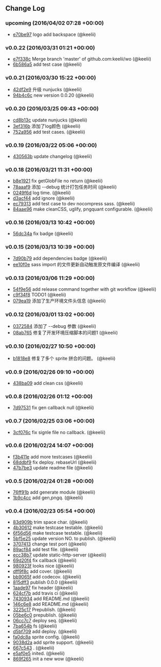 ## Change Log

### upcoming (2016/04/02 07:28 +00:00)
- [e70be97](https://github.com/keelii/wo/commit/e70be97a0c8d3980c81e99d803ae20787384b8a4) logo add backspace (@keelii)

### v0.0.22 (2016/03/31 01:21 +00:00)
- [e7f338c](https://github.com/keelii/wo/commit/e7f338c05b5ce62f8c9882f5a5797426906e5141) Merge branch 'master' of github.com:keelii/wo (@keelii)
- [6b586a5](https://github.com/keelii/wo/commit/6b586a50d295a357708cf5709e5bcf59a0504c3e) add test case (@keelii)

### v0.0.21 (2016/03/30 15:22 +00:00)
- [42df2e9](https://github.com/keelii/wo/commit/42df2e9dd4184fe2fc8ba5f7b5a1e4afc6af6c38) 升级 nunjucks (@keelii)
- [94b4c6c](https://github.com/keelii/wo/commit/94b4c6c517adad3217ed6d51e9af77187611cf67) new version 0.0.20 (@keelii)

### v0.0.20 (2016/03/25 09:43 +00:00)
- [cd8b13c](https://github.com/keelii/wo/commit/cd8b13cc8e74d0838a04580e763ff8a690e1a085) update nunjucks (@keelii)
- [3ef316b](https://github.com/keelii/wo/commit/3ef316b879630cf00f935207494bc65dc7ec1b9d) 添加了log颜色 (@keelii)
- [752a956](https://github.com/keelii/wo/commit/752a9569a3598616028a21713dbe2e5a86658531) add test cases. (@keelii)

### v0.0.19 (2016/03/22 05:06 +00:00)
- [430563b](https://github.com/keelii/wo/commit/430563b59c39717ad33628c4b45bb5309ec6244a) update changelog (@keelii)

### v0.0.18 (2016/03/21 11:31 +00:00)
- [b8e1921](https://github.com/keelii/wo/commit/b8e1921b3564bd80b38c3b43fe97f4c27d0029a9) fix getGlobFile no return (@keelii)
- [78aaaf9](https://github.com/keelii/wo/commit/78aaaf951224b6f54487f48c78fd9635fccd2b6d) 添加 --debug 统计打包任务时间 (@keelii)
- [0249f6d](https://github.com/keelii/wo/commit/0249f6db6bfe8e0915b4582ab490c42a9c18073d) log time. (@keelii)
- [d3acf44](https://github.com/keelii/wo/commit/d3acf4457b98d362011d6374772cba51e2fe279d) add ignore (@keelii)
- [ec79313](https://github.com/keelii/wo/commit/ec7931317744824aeec68183386e066d9790e86e) add test case to dev nocompress sass. (@keelii)
- [84aae96](https://github.com/keelii/wo/commit/84aae96dff37317740c75b42ff80196219a36c98) make cleanCSS, uglify, pngquant configurable. (@keelii)

### v0.0.16 (2016/03/13 10:42 +00:00)
- [56dc34a](https://github.com/keelii/wo/commit/56dc34a391f7bbc6fee675d92fcaa9d7d8b91da7) fix badge (@keelii)

### v0.0.15 (2016/03/13 10:39 +00:00)
- [7d90b79](https://github.com/keelii/wo/commit/7d90b79d85a038a6ce4a43499e3c90d067ca4696) add dependencies badge (@keelii)
- [ee10f0e](https://github.com/keelii/wo/commit/ee10f0e4fe1ca228537bed5cab494fa8bc0401fa) sass import 的文件更新自动触发原文件编译 (@keelii)

### v0.0.13 (2016/03/06 11:29 +00:00)
- [54f9e56](https://github.com/keelii/wo/commit/54f9e56d2770963167a7196ee8761bc5b5ff2afd) add release command together with git workflow (@keelii)
- [c9f34f8](https://github.com/keelii/wo/commit/c9f34f8b9a541b62e1c673cb5694876887d624cf) TODO1 (@keelii)
- [079ea19](https://github.com/keelii/wo/commit/079ea19993ca6ab762045d092ea674e0f9b2daa1) 添加了生产环境文件头信息 (@keelii)

### v0.0.12 (2016/03/01 13:02 +00:00)
- [0372584](https://github.com/keelii/wo/commit/03725845650e2b0d3d739285f4b439b480d2bb0c) 添加了 --debug 参数 (@keelii)
- [08ab765](https://github.com/keelii/wo/commit/08ab76551b4c5fb79500d04ebf6e7b9ea7c5c1bf) 修复了开发环境压缩脚本的问题1 (@keelii)

### v0.0.10 (2016/02/27 10:50 +00:00)
- [b1818e8](https://github.com/keelii/wo/commit/b1818e84a89e904d5b83966287d72e729e5bc5db) 修复了多个 sprite 拼合的问题。 (@keelii)

### v0.0.9 (2016/02/26 09:10 +00:00)
- [438ba09](https://github.com/keelii/wo/commit/438ba0900111cbfdde183d1ffd654998225e58dd) add clean css (@keelii)

### v0.0.8 (2016/02/26 01:12 +00:00)
- [7d97531](https://github.com/keelii/wo/commit/7d97531585eff375acb00a777adbd98f803f92d0) fix gen callback null (@keelii)

### v0.0.7 (2016/02/25 03:06 +00:00)
- [3cf076c](https://github.com/keelii/wo/commit/3cf076c9c99525400801bb94081dc4da12c3959f) fix signle file no callback. (@keelii)

### v0.0.6 (2016/02/24 14:07 +00:00)
- [f3b411e](https://github.com/keelii/wo/commit/f3b411e224e3395c185859155fe3febce7f265bc) add more testcases (@keelii)
- [68ddbf9](https://github.com/keelii/wo/commit/68ddbf9a2dd78e822a8d39b05f3bb26328a9776e) fix deploy. rebaseUrl (@keelii)
- [47b7be3](https://github.com/keelii/wo/commit/47b7be320b86bceccbced33ff6d817517a1e6dd4) update readme file (@keelii)

### v0.0.5 (2016/02/24 01:28 +00:00)
- [76ff91b](https://github.com/keelii/wo/commit/76ff91bdd6c9c39ec6995dadf6127804631c0d4e) add generate module (@keelii)
- [1b9c4cc](https://github.com/keelii/wo/commit/1b9c4ccbb8fba8028c9dbc27762f72b5f5e86701) add gen,pngq. (@keelii)

### v0.0.4 (2016/02/23 05:54 +00:00)
- [83d909b](https://github.com/keelii/wo/commit/83d909b1dcc4bf49e01a7bdb6f5e490ee0c973d2) trim space char. (@keelii)
- [4b30612](https://github.com/keelii/wo/commit/4b30612ece8fe18dba3efafa09a5d0d154fe9f89) make testcase testable. (@keelii)
- [6f56d56](https://github.com/keelii/wo/commit/6f56d564f1c3cc0b701b171f29a5ca9457160229) make testcase testable. (@keelii)
- [5bf5e25](https://github.com/keelii/wo/commit/5bf5e25da4aa5480d8009f82f336d6e1aac87b9a) update version NO. to publish. (@keelii)
- [3707413](https://github.com/keelii/wo/commit/3707413e817a330cfad988d9cdbf47570b5a3e3c) change test port (@keelii)
- [89acf84](https://github.com/keelii/wo/commit/89acf84495e36360ad5e60b7fdf6f4c613584c3b) add test file. (@keelii)
- [ecc38b7](https://github.com/keelii/wo/commit/ecc38b7f0386c03c03c4c3a12f45d66135c8a52d) update static-http-server (@keelii)
- [69d20f4](https://github.com/keelii/wo/commit/69d20f4141853a5c72ce70c0eebcb50e096de851) fix callback (@keelii)
- [980923f](https://github.com/keelii/wo/commit/980923f3dc1e84e7705ae066d135f16429fcf42e) looks nice (@keelii)
- [dff9f8c](https://github.com/keelii/wo/commit/dff9f8cca2051522de6f2b0a868ea3efa1ba31cb) add cover. (@keelii)
- [bb9065f](https://github.com/keelii/wo/commit/bb9065ff0d0f6a84df918c594f9cd8c90b835535) add codecov. (@keelii)
- [815dff3](https://github.com/keelii/wo/commit/815dff34e10d44cbc6ec5de406f2d0a7296bfd6a) publish 0.0.0 (@keelii)
- [1aade97](https://github.com/keelii/wo/commit/1aade97a8a9e9166afe62d985100688427486f80) fix header (@keelii)
- [624cf7b](https://github.com/keelii/wo/commit/624cf7bfc863d844e6874a23849526593e168336) add travis ci (@keelii)
- [7430934](https://github.com/keelii/wo/commit/7430934e85916c99c53f4010d3bf4747301ccc59) add README.md (@keelii)
- [146c6e8](https://github.com/keelii/wo/commit/146c6e8ffa586112278150ae9139ada830ca1a4a) add README.md (@keelii)
- [3225c17](https://github.com/keelii/wo/commit/3225c17646d59ae4514877fd82002b6a75797cbe) Prepublish. (@keelii)
- [05be6c0](https://github.com/keelii/wo/commit/05be6c052eb22c3addcbfcafd247a02ccd4b095c) prepublish. (@keelii)
- [06cc7c7](https://github.com/keelii/wo/commit/06cc7c7c6ff1e342542a145d1aee0702ef0a42e6) deploy seq. (@keelii)
- [7ba654b](https://github.com/keelii/wo/commit/7ba654be9ec8ddde11f89d1e7e86c045f076efae) fs (@keelii)
- [d5bf709](https://github.com/keelii/wo/commit/d5bf709a1e8e4214078cd46c10487ca13c2176fb) add deploy. (@keelii)
- [fa0dc8a](https://github.com/keelii/wo/commit/fa0dc8accb953bec7576e59a43547672c3414b5c) sprite config. (@keelii)
- [9038d2a](https://github.com/keelii/wo/commit/9038d2a330329aca06dc8406c06843e05894e265) add sprite support. (@keelii)
- [667c543](https://github.com/keelii/wo/commit/667c543a4a15ff180d9fc4487b80817a6f1e7331) . (@keelii)
- [e5af0e5](https://github.com/keelii/wo/commit/e5af0e5697aa1eb81d249ce6d8e2ccfc1b0481ca) inited. (@keelii)
- [869f265](https://github.com/keelii/wo/commit/869f2654e027c1e8f17a0197718304a4d5faf98a) init a new wow (@keelii)
